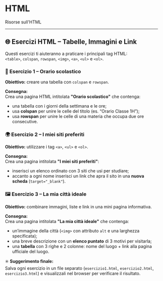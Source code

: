 # HTML
Risorse sull'HTML

---

## 🌐 Esercizi HTML – Tabelle, Immagini e Link

Questi esercizi ti aiuteranno a praticare i principali tag HTML:  
`<table>`, `colspan`, `rowspan`, `<img>`, `<a>`, `<ul>` e `<ol>`.



### 🧩 Esercizio 1 – Orario scolastico

**Obiettivo:** creare una tabella con `colspan` e `rowspan`.

**Consegna:**  
Crea una pagina HTML intitolata **"Orario scolastico"** che contenga:
- una tabella con i giorni della settimana e le ore;
- usa **colspan** per unire le celle del titolo (es. “Orario Classe 1H”);
- usa **rowspan** per unire le celle di una materia che occupa due ore consecutive.



### 🌍 Esercizio 2 – I miei siti preferiti

**Obiettivo:** utilizzare i tag `<a>`, `<ul>` e `<ol>`.

**Consegna:**  
Crea una pagina intitolata **"I miei siti preferiti"**:
- inserisci un elenco ordinato con 3 siti che usi per studiare;
- accanto a ogni nome inserisci un link che apra il sito in una **nuova scheda** (`target="_blank"`).



### 🖼️ Esercizio 3 – La mia città ideale

**Obiettivo:** combinare immagini, liste e link in una mini pagina informativa.

**Consegna:**  
Crea una pagina intitolata **"La mia città ideale"** che contenga:
- un’immagine della città (`<img>` con attributo `alt` e una larghezza specificata);
- una breve descrizione con un **elenco puntato** di 3 motivi per visitarla;
- una **tabella** con 3 righe e 2 colonne: nome del luogo + link alla pagina ufficiale del luogo.



✳️ **Suggerimento finale:**  
Salva ogni esercizio in un file separato (`esercizio1.html`, `esercizio2.html`, `esercizio3.html`) e visualizzali nel browser per verificare il risultato.
